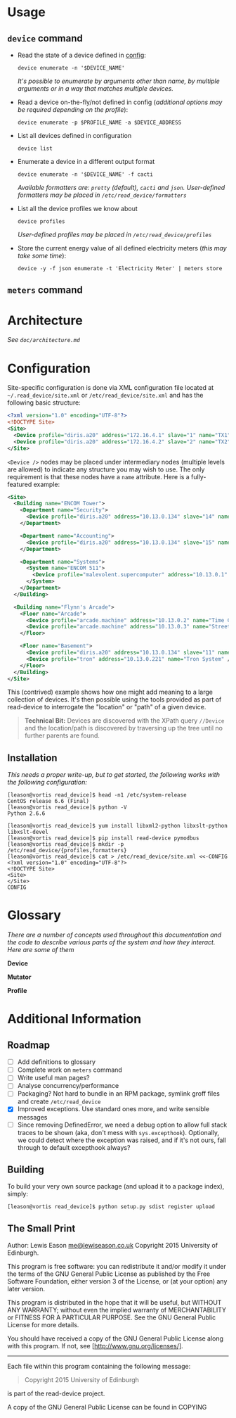 # Usage

## `device` command

* Read the state of a device defined in [config](#Configuration):

  `device enumerate -n '$DEVICE_NAME'`

  *It's possible to enumerate by arguments other than name, by multiple arguments or in a way that matches multiple devices.*

* Read a device on-the-fly/not defined in config (*additional options may be required depending on the profile*):

  `device enumerate -p $PROFILE_NAME -a $DEVICE_ADDRESS`

* List all devices defined in configuration

  `device list`

* Enumerate a device in a different output format

  `device enumerate -n '$DEVICE_NAME' -f cacti`

  *Available formatters are: `pretty` (default), `cacti` and `json`. User-defined formatters may be placed in `/etc/read_device/formatters`*

* List all the device profiles we know about

  `device profiles`

  *User-defined profiles may be placed in `/etc/read_device/profiles`*

* Store the current energy value of all defined electricity meters (*this may take some time*):

  `device -y -f json enumerate -t 'Electricity Meter' | meters store`

## `meters` command



# Architecture

*See `doc/architecture.md`*

# Configuration

Site-specific configuration is done via XML configuration file located at `~/.read_device/site.xml` or
`/etc/read_device/site.xml` and has the following basic structure:

``` xml
<?xml version="1.0" encoding="UTF-8"?>
<!DOCTYPE Site>
<Site>
  <Device profile="diris.a20" address="172.16.4.1" slave="1" name="TX1" />
  <Device profile="diris.a20" address="172.16.4.2" slave="2" name="TX2" />
</Site>
```

`<Device />` nodes may be placed under intermediary nodes (multiple levels are allowed) to indicate any structure you may
wish to use. The only requirement is that these nodes have a `name` attribute. Here is a fully-featured example:

``` xml
<Site>
  <Building name="ENCOM Tower">
    <Department name="Security">
      <Device profile="diris.a20" address="10.13.0.134" slave="14" name="DB10 Supply" />
    </Department>

    <Department name="Accounting">
      <Device profile="diris.a20" address="10.13.0.134" slave="15" name="DB11 Supply" />
    </Department>

    <Department name="Systems">
      <System name="ENCOM 511">
        <Device profile="malevolent.supercomputer" address="10.13.0.1" slave="humanity" name="ENCOM 511" />
      </System>
    </Department>
  </Building>

  <Building name="Flynn's Arcade">
    <Floor name="Arcade">
      <Device profile="arcade.machine" address="10.13.0.2" name="Time Crisis" />
      <Device profile="arcade.machine" address="10.13.0.3" name="Street Fighter II" />
    </Floor>

    <Floor name="Basement">
      <Device profile="diris.a20" address="10.13.0.134" slave="11" name="TX1" />
      <Device profile="tron" address="10.13.0.221" name="Tron System" />
    </Floor>
  </Building>
</Site>
```

This (contrived) example shows how one might add meaning to a large collection of devices. It's then possible using the
tools provided as part of read-device to interrogate the "location" or "path" of a given device.

> **Technical Bit:** Devices are discovered with the XPath query `//Device` and the location/path is
> discovered by traversing up the tree until no further parents are found.

## Installation

*This needs a proper write-up, but to get started, the following works with the following configuration:*

```shell
[leason@vortis read_device]$ head -n1 /etc/system-release
CentOS release 6.6 (Final)
[leason@vortis read_device]$ python -V
Python 2.6.6
```

```shell
[leason@vortis read_device]$ yum install libxml2-python libxslt-python libxslt-devel
[leason@vortis read_device]$ pip install read-device pymodbus
[leason@vortis read_device]$ mkdir -p /etc/read_device/{profiles,formatters}
[leason@vortis read_device]$ cat > /etc/read_device/site.xml <<-CONFIG
<?xml version="1.0" encoding="UTF-8"?>
<!DOCTYPE Site>
<Site>
</Site>
CONFIG
```

# Glossary

*There are a number of concepts used throughout this documentation and the code to describe various parts of the system
and how they interact. Here are some of them*

**Device**

**Mutator**

**Profile**


# Additional Information

## Roadmap

* [ ] Add definitions to glossary
* [ ] Complete work on `meters` command
* [ ] Write useful man pages?
* [ ] Analyse concurrency/performance
* [ ] Packaging? Not hard to bundle in an RPM package, symlink groff files and create `/etc/read_device`
* [x] Improved exceptions. Use standard ones more, and write sensible messages
* [ ] Since removing DefinedError, we need a debug option to allow full stack traces to be shown (aka, don't mess with `sys.excepthook`). Optionally, we could detect where the exception was raised, and if it's not ours, fall through to default excepthook always?

## Building

To build your very own source package (and upload it to a package index), simply:

```shell
[leason@vortis read_device]$ python setup.py sdist register upload
```

## The Small Print

Author: Lewis Eason <me@lewiseason.co.uk>
Copyright 2015 University of Edinburgh.

This program is free software: you can redistribute it and/or modify
it under the terms of the GNU General Public License as published by
the Free Software Foundation, either version 3 of the License, or
(at your option) any later version.

This program is distributed in the hope that it will be useful,
but WITHOUT ANY WARRANTY; without even the implied warranty of
MERCHANTABILITY or FITNESS FOR A PARTICULAR PURPOSE. See the
GNU General Public License for more details.

You should have received a copy of the GNU General Public License
along with this program. If not, see [http://www.gnu.org/licenses/].

---

Each file within this program containing the following message:

> Copyright 2015 University of Edinburgh

is part of the read-device project.

A copy of the GNU General Public License can be found in COPYING
